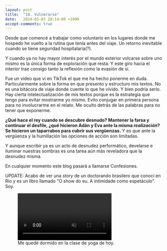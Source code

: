 ```yaml
---
layout: post
title:  "14. Vulnerarse"
date:   2024-05-03 20:14:00 +1000
accept-comments: true
---
```

Desde que comencé a trabajar como voluntario en los lugares donde me hospedo he vuelto a la rutina que tenía antes del viaje. Un retorno inevitable cuando se tiene seguridad hospitalaria(?).

Y cuando ya no hay mayor interés por el mundo exterior volcarse sobre uno mismo es la única forma de exploración que resta. Y este giro hacia el interior trae consigo tanto la reflexión como la evasión de sí.

Fue un vídeo que vi en TikTok el que me ha hecho ponerme en duda. Particularmente sobre la forma en que presento y estructuro mis textos. No es una bitácora de viaje donde cuente lo que he vivido. Y bien podría serlo. Hay cierta intelectualización de mis textos porque es la estrategia que tengo para evitar mostrarme yo mismo. Evito conjugar en primera persona para no involucrarme en el relato. Me oculto detrás de las palabras para no tener que exponerme.

**¿Qué hace el rey cuando se descubre desnudo? Mantener la farsa y continuar el desfile, ¿qué hicieron Adán y Eva ante la misma *realización*? Se hicieron un taparrabos para cubrir sus vergüenzas.** Y es que ante la vergüenza y la humillación las opciones de acción son limitadas.

Y aunque escribir ya es un acto de desnudez performático, develarse e iluminar nuestras sombras es una tarea aún más reveladora que la desnudez misma.

En cualquier momento este blog pasará a llamarse Confesiones.

UPDATE: Acabo de ver una *story* de un doctorando brasilero que conocí en Río y es un libro llamado "O show do eu. A intimidade como espetáculo". Soy.

<figure>
<video controls autoplay loop muted>
	<source type="video/mov" src="{{ site.baseurl }}/assets/images/marruecos6.mov"/>
	<source type="video/webm" src="{{ site.baseurl }}/assets/images/marruecos6.webm"/>
	<source type="video/mp4" src="{{ site.baseurl }}/assets/images/marruecos6.mp4"/>
	Tu navegador no soporta
</video>
<figcaption>
Me quedé dormido en la clase de yoga de hoy.
</figcaption>
</figure>
